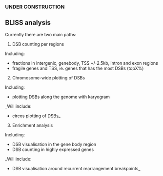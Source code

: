 ### UNDER CONSTRUCTION

## BLISS analysis

Currently there are two main paths:
1. DSB counting per regions

  Including:
  - fractions in intergenic, genebody, TSS +/-2.5kb, intron and exon regions
  - fragile genes and TSS, ie. genes that has the most DSBs (topX%)
  
2. Chromosome-wide plotting of DSBs

  Including:
  - plotting DSBs along the genome with karyogram
  
  _Will include:
  - circos plotting of DSBs_
  
3. Enrichment analysis

  Including:
  - DSB visualisation in the gene body region
  - DSB counting in highly expressed genes
  
  _Will include:
  - DSB visualisation around recurrent rearrangement breakpoints_
